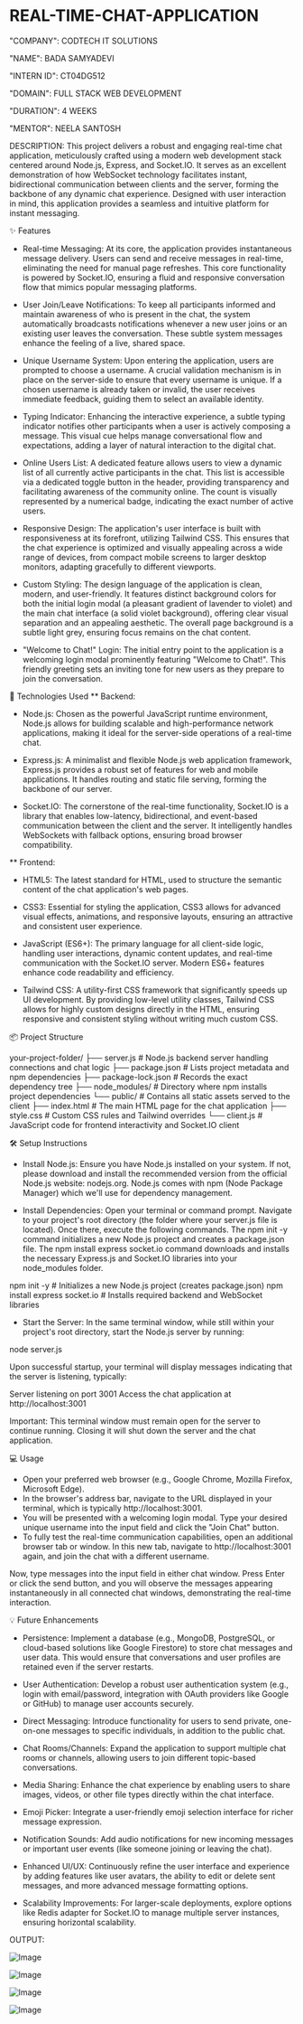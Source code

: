 # REAL-TIME-CHAT-APPLICATION

"COMPANY": CODTECH IT SOLUTIONS

"NAME": BADA SAMYADEVI

"INTERN ID": CT04DG512

"DOMAIN": FULL STACK WEB DEVELOPMENT

"DURATION": 4 WEEKS

"MENTOR": NEELA SANTOSH

DESCRIPTION:
This project delivers a robust and engaging real-time chat application, meticulously crafted using a modern web development stack centered around Node.js, Express, and Socket.IO. It serves as an excellent demonstration of how WebSocket technology facilitates instant, bidirectional communication between clients and the server, forming the backbone of any dynamic chat experience. Designed with user interaction in mind, this application provides a seamless and intuitive platform for instant messaging.

✨ Features
* Real-time Messaging: At its core, the application provides instantaneous message delivery. Users can send and receive messages in real-time, eliminating the need for manual page refreshes. This core functionality is powered by Socket.IO, ensuring a fluid and responsive conversation flow that mimics popular messaging platforms.

* User Join/Leave Notifications: To keep all participants informed and maintain awareness of who is present in the chat, the system automatically broadcasts notifications whenever a new user joins or an existing user leaves the conversation. These subtle system messages enhance the feeling of a live, shared space.

* Unique Username System: Upon entering the application, users are prompted to choose a username. A crucial validation mechanism is in place on the server-side to ensure that every username is unique. If a chosen username is already taken or invalid, the user receives immediate feedback, guiding them to select an available identity.

* Typing Indicator: Enhancing the interactive experience, a subtle typing indicator notifies other participants when a user is actively composing a message. This visual cue helps manage conversational flow and expectations, adding a layer of natural interaction to the digital chat.

* Online Users List: A dedicated feature allows users to view a dynamic list of all currently active participants in the chat. This list is accessible via a dedicated toggle button in the header, providing transparency and facilitating awareness of the community online. The count is visually represented by a numerical badge, indicating the exact number of active users.

* Responsive Design: The application's user interface is built with responsiveness at its forefront, utilizing Tailwind CSS. This ensures that the chat experience is optimized and visually appealing across a wide range of devices, from compact mobile screens to larger desktop monitors, adapting gracefully to different viewports.

* Custom Styling: The design language of the application is clean, modern, and user-friendly. It features distinct background colors for both the initial login modal (a pleasant gradient of lavender to violet) and the main chat interface (a solid violet background), offering clear visual separation and an appealing aesthetic. The overall page background is a subtle light grey, ensuring focus remains on the chat content.

* "Welcome to Chat!" Login: The initial entry point to the application is a welcoming login modal prominently featuring "Welcome to Chat!". This friendly greeting sets an inviting tone for new users as they prepare to join the conversation.

🚀 Technologies Used
** Backend:

* Node.js: Chosen as the powerful JavaScript runtime environment, Node.js allows for building scalable and high-performance network applications, making it ideal for the server-side operations of a real-time chat.

* Express.js: A minimalist and flexible Node.js web application framework, Express.js provides a robust set of features for web and mobile applications. It handles routing and static file serving, forming the backbone of our server.

* Socket.IO: The cornerstone of the real-time functionality, Socket.IO is a library that enables low-latency, bidirectional, and event-based communication between the client and the server. It intelligently handles WebSockets with fallback options, ensuring broad browser compatibility.

** Frontend:

* HTML5: The latest standard for HTML, used to structure the semantic content of the chat application's web pages.

* CSS3: Essential for styling the application, CSS3 allows for advanced visual effects, animations, and responsive layouts, ensuring an attractive and consistent user experience.

* JavaScript (ES6+): The primary language for all client-side logic, handling user interactions, dynamic content updates, and real-time communication with the Socket.IO server. Modern ES6+ features enhance code readability and efficiency.

* Tailwind CSS: A utility-first CSS framework that significantly speeds up UI development. By providing low-level utility classes, Tailwind CSS allows for highly custom designs directly in the HTML, ensuring responsive and consistent styling without writing much custom CSS.

📦 Project Structure

your-project-folder/
├── server.js               # Node.js backend server handling connections and chat logic
├── package.json            # Lists project metadata and npm dependencies
├── package-lock.json       # Records the exact dependency tree
├── node_modules/           # Directory where npm installs project dependencies
└── public/                 # Contains all static assets served to the client
    ├── index.html          # The main HTML page for the chat application
    ├── style.css           # Custom CSS rules and Tailwind overrides
    └── client.js           # JavaScript code for frontend interactivity and Socket.IO client

🛠️ Setup Instructions
* Install Node.js:
Ensure you have Node.js installed on your system. If not, please download and install the recommended version from the official Node.js website: nodejs.org. Node.js comes with npm (Node Package Manager) which we'll use for dependency management.

* Install Dependencies:
Open your terminal or command prompt. Navigate to your project's root directory (the folder where your server.js file is located). Once there, execute the following commands. The npm init -y command initializes a new Node.js project and creates a package.json file. The npm install express socket.io command downloads and installs the necessary Express.js and Socket.IO libraries into your node_modules folder.

npm init -y          # Initializes a new Node.js project (creates package.json)
npm install express socket.io # Installs required backend and WebSocket libraries

* Start the Server:
In the same terminal window, while still within your project's root directory, start the Node.js server by running:

node server.js

Upon successful startup, your terminal will display messages indicating that the server is listening, typically:

Server listening on port 3001
Access the chat application at http://localhost:3001

Important: This terminal window must remain open for the server to continue running. Closing it will shut down the server and the chat application.

💻 Usage
* Open your preferred web browser (e.g., Google Chrome, Mozilla Firefox, Microsoft Edge).
* In the browser's address bar, navigate to the URL displayed in your terminal, which is typically http://localhost:3001.
* You will be presented with a welcoming login modal. Type your desired unique username into the input field and click the "Join Chat" button.
* To fully test the real-time communication capabilities, open an additional browser tab or window. In this new tab, navigate to http://localhost:3001 again, and join the chat with a different username.

Now, type messages into the input field in either chat window. Press Enter or click the send button, and you will observe the messages appearing instantaneously in all connected chat windows, demonstrating the real-time interaction.

💡 Future Enhancements
* Persistence: Implement a database (e.g., MongoDB, PostgreSQL, or cloud-based solutions like Google Firestore) to store chat messages and user data. This would ensure that conversations and user profiles are retained even if the server restarts.

* User Authentication: Develop a robust user authentication system (e.g., login with email/password, integration with OAuth providers like Google or GitHub) to manage user accounts securely.

* Direct Messaging: Introduce functionality for users to send private, one-on-one messages to specific individuals, in addition to the public chat.

* Chat Rooms/Channels: Expand the application to support multiple chat rooms or channels, allowing users to join different topic-based conversations.

* Media Sharing: Enhance the chat experience by enabling users to share images, videos, or other file types directly within the chat interface.

* Emoji Picker: Integrate a user-friendly emoji selection interface for richer message expression.

* Notification Sounds: Add audio notifications for new incoming messages or important user events (like someone joining or leaving the chat).

* Enhanced UI/UX: Continuously refine the user interface and experience by adding features like user avatars, the ability to edit or delete sent messages, and more advanced message formatting options.

* Scalability Improvements: For larger-scale deployments, explore options like Redis adapter for Socket.IO to manage multiple server instances, ensuring horizontal scalability.

OUTPUT:

![Image](https://github.com/user-attachments/assets/318855ab-7d42-449b-964a-74117b135b84)

![Image](https://github.com/user-attachments/assets/005fdce6-e047-47d7-aa80-b75a7ec5049f)

![Image](https://github.com/user-attachments/assets/9e740a7f-b5cd-4697-a7fc-0beadc68bd17)

![Image](https://github.com/user-attachments/assets/dda64188-1c2e-4001-8333-62189975c04d)

